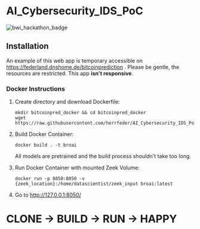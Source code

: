 # AI_Cybersecurity_IDS_PoC

![bwi_hackathon_badge](https://abload.de/img/bwi_dataanalyticshack7ujy4.png)

## Installation

An example of this web app is temporary accessible on https://federland.dnshome.de/bitcoinprediction .
Please be gentle, the resources are restricted. This app __isn't responsive__.

### Docker Instructions

1. Create directory and download Dockerfile:
    ```
    mkdir bitcoinpred_docker && cd bitcoinpred_docker
    wget https://raw.githubusercontent.com/herrfeder/AI_Cybersecurity_IDS_PoC/main/Dockerfile
    ```

2. Build Docker Container:
    ```
    docker build . -t broai
    ```
    
    All models are pretrained and the build process shouldn't take too long.
    
3. Run Docker Container with mounted Zeek Volume:
    ```
    docker run -p 8050:8050 -v {zeek_location}:/home/datascientist/zeek_input broai:latest
    ```

4. Go to http://127.0.0.1:8050/


# CLONE -> BUILD -> RUN -> HAPPY
